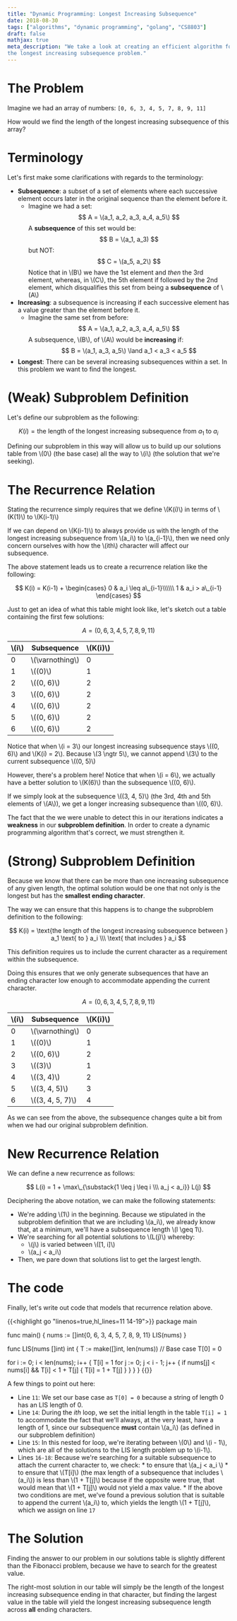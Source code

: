 ```yaml
---
title: "Dynamic Programming: Longest Increasing Subsequence"
date: 2018-08-30
tags: ["algorithms", "dynamic programming", "golang", "CS8803"]
draft: false
mathjax: true
meta_description: "We take a look at creating an efficient algorithm for solving
the longest increasing subsequence problem."
---
```


# The Problem
Imagine we had an array of numbers: `[0, 6, 3, 4, 5, 7, 8, 9, 11]`

How would we find the length of the longest increasing subsequence 
of this array?

# Terminology
Let's first make some clarifications with regards to the terminology:

* __Subsequence__: a subset of a set of elements where each successive 
  element occurs later in the original sequence than the element before it.
    * Imagine we had a set:
        $$
          A = \(a_1, a_2, a_3, a_4, a_5\)
        $$
        A __subsequence__ of this set would be:
        $$
          B = \(a_1, a_3)
        $$
        but NOT:
        $$
          C = \(a_5, a_2\)
        $$
        Notice that in \\(B\\) we have the 1st element and *then* the 3rd element, 
        whereas, in \\(C\\), the 5th element if followed by the 2nd element, which
        disqualifies this set from being a __subsequence__ of \\(A\\)
* __Increasing__: a subsequence is increasing if each successive element has a value
  greater than the element before it.
    * Imagine the same set from before:
        $$
          A = \(a_1, a_2, a_3, a_4, a_5\)
        $$
        A subsequence, \\(B\\), of \\(A\\) would be __increasing__ if:
        $$
          B = \(a_1, a_3, a_5\) \land a_1 < a_3 < a_5
        $$
* __Longest__: There can be several increasing subsequences within a set. In this
  problem we want to find the longest.

# (Weak) Subproblem Definition
Let's define our subproblem as the following:

$$
K(i) = \text{the length of the longest increasing subsequence from } 
a_1 \text{ to } a_i
$$

Defining our subproblem in this way will allow us to build up our solutions
table from \\(0\\) (the base case) all the way to \\(i\\) (the solution that
we're seeking).

# The Recurrence Relation
Stating the recurrence simply requires that we define \\(K(i)\\) in terms of
\\(K(1)\\) to \\(K(i-1)\\)

If we can depend on \\(K(i-1)\\) to always provide us with the length of
the longest increasing subsequence from \\(a_i\\) to \\(a\_{i-1}\\), then
we need only concern ourselves with how the \\(ith\\) character will
affect our subsequence.

The above statement leads us to create a recurrence relation like the following:

$$
K(i) = K(i-1) +
\begin{cases}
0 & a_i \leq a\_{i-1}\\\\\\
1 & a_i > a\_{i-1}
\end{cases}
$$

Just to get an idea of what this table might look like, let's sketch out
a table containing the first few solutions:

$$
A = (0, 6, 3, 4, 5, 7, 8, 9, 11)
$$

 \\(i\\) | Subsequence     | \\(K(i)\\)
---------|-----------------|-----------
 0       |\\(\varnothing\\)| 0
 1       |\\((0)\\)        | 1
 2       |\\((0, 6)\\)     | 2
 3       |\\((0, 6)\\)     | 2
 4       |\\((0, 6)\\)     | 2
 5       |\\((0, 6)\\)     | 2
 6       |\\((0, 6)\\)     | 2

Notice that when \\(i = 3\\) our longest increasing subsequence stays \\((0, 6)\\)
and \\(K(i) = 2\\). Because \\(3 \ngtr 5\\), we cannot append \\(3\\) to the
current subsequence \\((0, 5)\\) 

However, there's a problem here! Notice that when \\(i = 6\\), we actually have a
better solution to \\(K(6)\\) than the subsequence \\((0, 6)\\).

If we simply look at the subsequence \\((3, 4, 5)\\) (the 3rd, 4th and 5th elements
of \\(A\\)), we get a longer increasing subsequence than \\((0, 6)\\).

The fact that the we were unable to detect this in our iterations indicates
a __weakness__ in our __subproblem definition__. In order to create a dynamic
programming algorithm that's correct, we must strengthen it. 

# (Strong) Subproblem Definition
Because we know that there can be more than one increasing subsequence of 
any given length, the optimal solution would be one that not only is the longest
but has the __smallest ending character__.

The way we can ensure that this happens is to change the subproblem definition
to the following:

$$
K(i) = \text{the length of the longest increasing subsequence between } a_1
\text{ to } a_i
\\\ \text{ that includes } a_i
$$ 

This definition requires us to include the current character as a requirement
within the subsequence.

Doing this ensures that we only generate subsequences that have an ending
character low enough to accommodate appending the current character.

$$
A = (0, 6, 3, 4, 5, 7, 8, 9, 11)
$$

 \\(i\\) | Subsequence      | \\(K(i)\\)
---------|------------------|-----------
 0       |\\(\varnothing\\) | 0
 1       |\\((0)\\)         | 1
 2       |\\((0, 6)\\)      | 2
 3       |\\((3)\\)         | 1
 4       |\\((3, 4)\\)      | 2
 5       |\\((3, 4, 5)\\)   | 3
 6       |\\((3, 4, 5, 7)\\)| 4

As we can see from the above, the subsequence changes quite a bit from 
when we had our original subproblem definition. 

# New Recurrence Relation
We can define a new recurrence as follows:

$$
L(i) = 1 + \max\_{\substack{1 \leq j \leq i \\\ a_j < a_i}} L(j)
$$

Deciphering the above notation, we can make the following statements:

* We're adding \\(1\\) in the beginning. Because we stipulated in the
  subproblem definition that we are including \\(a_i\\), we already
  know that, at a minimum, we'll have a subsequence length \\(l \geq 1\\).
* We're searching for all potential solutions to \\(L(j)\\) whereby:
    * \\(j\\) is varied between \\([1, i]\\)
    * \\(a_j < a_i\\) 
* Then, we pare down that solutions list to get the largest length.

# The code
Finally, let's write out code that models that recurrence relation above.

{{<highlight go "linenos=true,hl_lines=11 14-19">}}
package main

func main() {
  nums := []int{0, 6, 3, 4, 5, 7, 8, 9, 11}
  LIS(nums)
}

func LIS(nums []int) int {
  T := make([]int, len(nums))
  // Base case
  T[0] = 0

  for i := 0; i < len(nums); i++ {
    T[i] = 1
    for j := 0; j < i - 1; j++ {
      if nums[j] < nums[i] && T[i] < 1 + T[j] {
        T[i] = 1 + T[j]
      }
    }
  }
}
{{</highlight>}}

A few things to point out here:

* Line `11`: We set our base case as `T[0] = 0` because a string of length 0 
  has an LIS length of 0.
* Line `14`: During the _ith_ loop, we set the initial length in the table 
  `T[i] = 1` to accommodate the fact that we'll always, at the very least,
  have a length of 1, since our subsequence __must__ contain \\(a_i\\) (as defined
  in our subproblem definition)
* Line `15`: In this nested for loop, we're iterating between \\(0\\) and 
  \\(i - 1\\), which are all of the solutions to the LIS length problem
  up to \\(i-1\\).
* Lines `16-18`: Because we're searching for a suitable subsequence to attach
  the current character to, we check:
      * to ensure that \\(a_j < a_i \\)
      * to ensure that \\(T[i]\\) (the max length of a subsequence that includes
        \\(a_i\\)) is less than \\(1 + T[j]\\) because if the opposite were true,
        that would mean that \\(1 + T[j]\\) would not yield a max value.
      * If the above two conditions are met, we've found a previous solution
        that is suitable to append the current \\(a_i\\) to, which yields the
        length \\(1 + T[j]\\), which we assign on line `17`

# The Solution
Finding the answer to our problem in our solutions table is slightly different
than the Fibonacci problem, because we have to search for the greatest value.

The right-most solution in our table will simply be the length of the longest
increasing subsequence ending in that character, but finding the largest value
in the table will yield the longest increasing subsequence length across __all__
ending characters.
